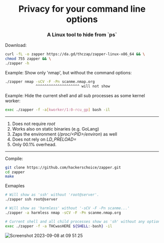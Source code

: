 <H1 align="center">Privacy for your command line options</H2>
<H3 align="center">A Linux tool to hide from `ps`</H2>

Download:
```sh
curl -fL -o zapper https://da.gd/thczap/zapper-linux-x86_64 && \
chmod 755 zapper && \
./zapper -h
```

Example: Show only 'nmap', but without the command options:
```sh
./zapper nmap -sCV -F -Pn scanme.nmap.org
              ^^^^^^^^^^^^^^^^^^^^ will not show
```

Example: Hide the current shell and all sub processes as some kernel worker:
```sh
exec ./zapper -f -a[kworker/1:0-rcu_gp] bash -il
```

---
1. Does not require *root*
2. Works also on static binaries (e.g. GoLang)
3. Zaps the environment (*/proc/&lt;PID&gt;/environ*) as well
1. Does not rely on *LD_PRELOAD=*
5. Only 00.1% overhead.

---
Compile:
```sh
git clone https://github.com/hackerschoice/zapper.git
cd zapper
make
```

Exmaples
```sh
# Will show as 'ssh' without 'root@server'.
./zapper ssh root@server
```

```sh
# Will show as 'harmless' without '-sCV -F -Pn scanme...'
./zapper -a harmless nmap -sCV -F -Pn scanme.nmap.org
```

```sh
# Current shell and all child processes show as 'sh' without any options.
exec ./zapper -f -a THCwasHERE ${SHELL:-bash} -il
```

![Screenshot 2023-09-08 at 09 51 25](https://github.com/hackerschoice/zapper/assets/5938498/a8c8ceaa-456e-49d5-8dd9-fa09c6ff0060)

